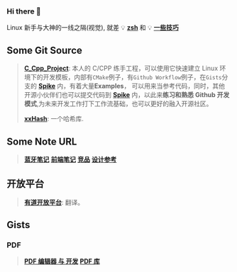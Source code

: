 ### Hi there 👋

<!--
**Changes729/Changes729** is a ✨ _special_ ✨ repository because its `README.md` (this file) appears on your GitHub profile.
Here are some ideas to get you started:
- 🔭 I’m currently working on ...
- 🌱 I’m currently learning ...
- 👯 I’m looking to collaborate on ...
- 🤔 I’m looking for help with ...
- 💬 Ask me about ...
- 📫 How to reach me: ...
- 😄 Pronouns: ...
- ⚡ Fun fact: ...
-->

Linux 新手与大神的一线之隔(视觉), 就差 💡 **[zsh](https://github.com/ohmyzsh/ohmyzsh)** 和 💡 **[一些技巧](https://github.com/jlevy/the-art-of-command-line)**

## Some Git Source

> **[C_Cpp_Project](https://github.com/Changes729/c_cpp_project_template)**: 本人的 C/CPP 练手工程，可以使用它快速建立 Linux 环境下的开发模板，内部有`CMake`例子，有`Github Workflow`例子，在`Gists`分支的 **[Spike](https://github.com/Changes729/c_cpp_project_template/tree/gists/spike)** 内，有着大量**Examples**， 可以用来当参考代码，同时，其他开源小伙伴们也可以提交代码到 **[Spike](https://github.com/Changes729/c_cpp_project_template/tree/gists/spike)** 内，以此来**练习和熟悉 Github 开发模式**,为未来开发工作打下工作流基础，也可以更好的融入开源社区。
> 
> **[xxHash](https://github.com/Cyan4973/xxHash)**: 一个哈希库.
## Some Note URL

> **[蓝牙笔记](https://gist.github.com/Changes729/8266aa62ec9363153310b13c67c5a81f)**
> **[前端笔记](https://gist.github.com/Changes729/60f565c6ef6d25bacb403a6dab7a973d)**
> **[竞品](https://gist.github.com/Changes729/a1a5e3db39e17b62ef768388ef3d3348)**
> **[设计参考](https://gist.github.com/Changes729/513200056758f53b498a64d23c55ea90)**
## 开放平台

> **[有道开放平台](https://ai.youdao.com/gw.s#/)**: 翻译。
## Gists

### PDF

> **[PDF 编辑器 与 开发](https://wiki.archlinux.org/index.php/PDF,_PS_and_DjVu)**
> **[PDF 库](https://zh.cppreference.com/w/cpp/links/libs#PDF)**
